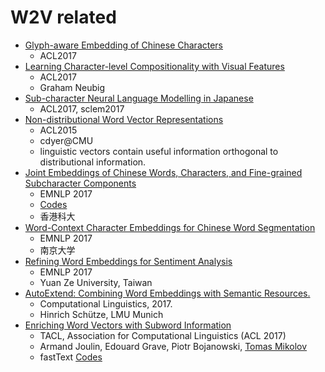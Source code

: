 # W2V related
* [Glyph-aware Embedding of Chinese Characters](http://aclweb.org/anthology/D17-1027)
  - ACL2017
* [Learning Character-level Compositionality with Visual Features](https://arxiv.org/pdf/1704.04859.pdf)
  - ACL2017
  - Graham Neubig
* [Sub-character Neural Language Modelling in Japanese](http://www.aclweb.org/anthology/W17-4122)
  - ACL2017, sclem2017
* [Non-distributional Word Vector Representations](http://www.manaalfaruqui.com/papers/acl15-nondist.pdf)
  - ACL2015
  - cdyer@CMU
  - linguistic vectors contain useful information orthogonal to distributional information.
* [Joint Embeddings of Chinese Words, Characters, and Fine-grained Subcharacter Components](http://aclweb.org/anthology/D17-1027)
  - EMNLP 2017
  - [Codes](https://github.com/HKUST-KnowComp/JWE)
  - 香港科大
* [Word-Context Character Embeddings for Chinese Word Segmentation](http://aclweb.org/anthology/D17-1080)
  - EMNLP 2017
  - 南京大学
* [Refining Word Embeddings for Sentiment Analysis](http://aclweb.org/anthology/D17-1057)
  - EMNLP 2017
  - Yuan Ze University, Taiwan
* [AutoExtend: Combining Word Embeddings with Semantic Resources.](http://www.mitpressjournals.org/doi/full/10.1162/COLI_a_00294)
  - Computational Linguistics, 2017.
  - Hinrich Schütze, LMU Munich
* [Enriching Word Vectors with Subword Information](https://research.fb.com/wp-content/uploads/2017/06/tacl.pdf?)
  - TACL, Association for Computational Linguistics (ACL 2017)
  - Armand Joulin, Edouard Grave, Piotr Bojanowski, [Tomas Mikolov](https://research.fb.com/people/mikolov-tomas/)
  - fastText [Codes](https://github.com/facebookresearch/fastText)
